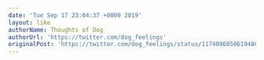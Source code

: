 ```yaml
---
date: 'Tue Sep 17 23:04:37 +0000 2019'
layout: like
authorName: Thoughts of Dog
authorUrl: 'https://twitter.com/dog_feelings'
originalPost: 'https://twitter.com/dog_feelings/status/1174096850619486209'
---
```

